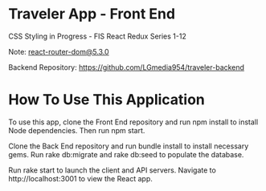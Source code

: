 # Traveler App - Front End

CSS Styling in Progress - FIS React Redux Series 1-12

Note: react-router-dom@5.3.0

Backend Repository: https://github.com/LGmedia954/traveler-backend

# How To Use This Application

To use this app, clone the Front End repository and run npm install to install Node dependencies. Then run npm start.

Clone the Back End repository and run bundle install to install necessary gems. Run rake db:migrate and rake db:seed to populate the database.

Run rake start to launch the client and API servers. Navigate to http://localhost:3001 to view the React app.
